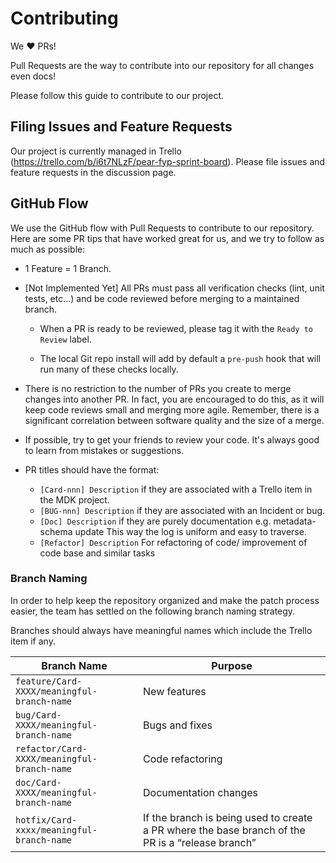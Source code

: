 # Contributing

We :heart: PRs!

Pull Requests are the way to contribute into our repository for all changes even docs!

Please follow this guide to contribute to our project.

## Filing Issues and Feature Requests

Our project is currently managed in Trello (https://trello.com/b/i6t7NLzF/pear-fyp-sprint-board). Please file issues and feature requests in the discussion page.

## GitHub Flow

We use the GitHub flow with Pull Requests to contribute to our repository. Here are some PR tips that have worked great for us, and we try to follow as much as possible:

* 1 Feature = 1 Branch.

* [Not Implemented Yet] All PRs must pass all verification checks (lint, unit tests, etc...) and be code reviewed before merging to a maintained branch.

  * When a PR is ready to be reviewed, please tag it with the `Ready to Review` label.

  * The local Git repo install will add by default a `pre-push` hook that will run many of these checks locally.

* There is no restriction to the number of PRs you create to merge changes into another PR. In fact, you are encouraged to do this, as it will keep code reviews small and merging more agile. Remember, there is a significant correlation between software quality and the size of a merge.

* If possible, try to get your friends to review your code. It's always good to learn from mistakes or suggestions.

* PR titles should have the format:
  * `[Card-nnn] Description` if they are associated with a Trello item in the MDK project.
  * `[BUG-nnn] Description` if they are associated with an Incident or bug.
  * `[Doc] Description` if they are purely documentation e.g. metadata-schema update
  This way the log is uniform and easy to traverse.
  * `[Refactor] Description` For refactoring of code/ improvement of code base and similar tasks

### Branch Naming

In order to help keep the repository organized and make the patch process easier, the team has settled on the following branch naming strategy.

Branches should always have meaningful names which include the Trello item if any.

| Branch Name | Purpose |
|-------------|---------|
| `feature/Card-XXXX/meaningful-branch-name` | New features |
| `bug/Card-XXXX/meaningful-branch-name` | Bugs and fixes |
| `refactor/Card-XXXX/meaningful-branch-name` | Code refactoring |
| `doc/Card-XXXX/meaningful-branch-name` | Documentation changes |
| `hotfix/Card-xxxx/meaningful-branch-name` | If the branch is being used to create a PR where the base branch of the PR is a “release branch” |